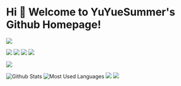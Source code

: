 # Hi 🎉 Welcome to YuYueSummer's Github Homepage!
<div align="left"> 
<img src="https://readme-typing-svg.herokuapp.com/?lines=Welcome,%20visitor!;Hello%20Github%20World!&font=Roboto" />


<p>
  <img src="https://img.shields.io/static/v1?label=Program&message=Python&color=blue"/>
  <a href="https://blog.csdn.net/caip12999203000"><img src="https://img.shields.io/static/v1?label=Blog&message=CSDN&color=red"/></a>
  <a href="https://space.bilibili.com/1140698155"><img src="https://img.shields.io/static/v1?label=Video&message=Bilibili&color=cyan"/></a>
  <img src="https://visitor-badge.glitch.me/badge?page_id=https://github.com/wangzirui32&right_color=red" />
</p>
  
 <img src="https://github-profile-trophy.vercel.app/?username=caip1299920300" />


![Github Stats](https://github-readme-stats.vercel.app/api?username=caip1299920300&show_icons=true&theme=dark&count_private=true)
![Most Used Languages](https://github-readme-stats.vercel.app/api/top-langs/?username=caip1299920300&theme=dark&layout=compact)
![](https://stats.justsong.cn/api/csdn?id=caip12999203000&theme=dark)
![](https://stats.justsong.cn/api/bilibili/?id=1140698155&theme=dark)
  
 </div>
